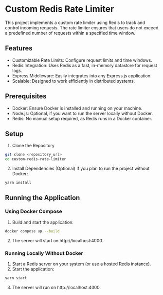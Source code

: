 # Custom Redis Rate Limiter
This project implements a custom rate limiter using Redis to track and control incoming requests. The rate limiter ensures that users do not exceed a predefined number of requests within a specified time window.

## Features
- Customizable Rate Limits: Configure request limits and time windows.
- Redis Integration: Uses Redis as a fast, in-memory datastore for request logs.
- Express Middleware: Easily integrates into any Express.js application.
- Scalable: Designed to work efficiently in distributed systems.

## Prerequisites
- Docker: Ensure Docker is installed and running on your machine.
- Node.js: Optional, if you want to run the server locally without Docker.
- Redis: No manual setup required, as Redis runs in a Docker container.

## Setup
1. Clone the Repository

``` bash
git clone <repository_url>
cd custom-redis-rate-limiter
```
2. Install Dependencies (Optional) If you plan to run the project without Docker:
```
yarn install
```


## Running the Application
### Using Docker Compose
1. Build and start the application:

```bash
docker compose up --build
```
2. The server will start on http://localhost:4000.

### Running Locally Without Docker
1. Start a Redis server on your system (or use a hosted Redis instance).
2. Start the application:

```bash
yarn start
```
3. The server will run on http://localhost:4000.
